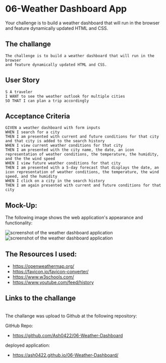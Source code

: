 # 06-Weather Dashboard App
Your challenge is to build a weather dashboard that will run in the browser and feature dynamically updated HTML and CSS.

<h2>The challange </h2>

```
The challenge is to build a weather dashboard that will run in the browser 
and feature dynamically updated HTML and CSS.
```

## User Story

```
S A traveler
I WANT to see the weather outlook for multiple cities
SO THAT I can plan a trip accordingly
```

## Acceptance Criteria

```
GIVEN a weather dashboard with form inputs
WHEN I search for a city
THEN I am presented with current and future conditions for that city and that city is added to the search history
WHEN I view current weather conditions for that city
THEN I am presented with the city name, the date, an icon representation of weather conditions, the temperature, the humidity, and the the wind speed
WHEN I view future weather conditions for that city
THEN I am presented with a 5-day forecast that displays the date, an icon representation of weather conditions, the temperature, the wind speed, and the humidity
WHEN I click on a city in the search history
THEN I am again presented with current and future conditions for that city
```

## Mock-Up:
The following image shows the web application's appearance and functionality:

![screenshot of the weather dashboard application ](../assets/images/screenshot1.png)
![screenshot of the weather dashboard application ](../assets/images/screenshot2.png)


## The Resources I used:

- https://openweathermap.org/
- https://favicon.io/favicon-converter/
- https://www.w3schools.com/
- https://www.youtube.com/feed/history

## Links to the challange
<br>
The challange was upload to Github at the following repository:
<br>

GitHub Repo: 
- https://github.com/Ash0422/06-Weather-Dashboard

 deployed application: 
- https://ash0422.github.io/06-Weather-Dashboard/